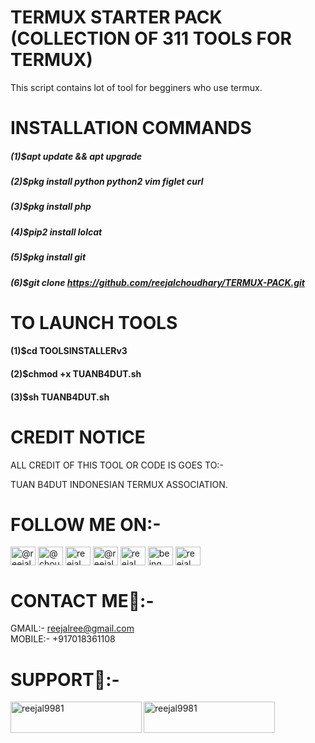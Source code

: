# TERMUX STARTER PACK (COLLECTION OF 311 TOOLS FOR TERMUX)

This script contains lot of tool for begginers who use termux.

# INSTALLATION COMMANDS

##### (1)$apt update && apt upgrade        
##### (2)$pkg install python python2 vim figlet curl        
##### (3)$pkg install php          
##### (4)$pip2 install lolcat         
##### (5)$pkg install git          
##### (6)$git clone https://github.com/reejalchoudhary/TERMUX-PACK.git         

# TO LAUNCH TOOLS

#### (1)$cd TOOLSINSTALLERv3
#### (2)$chmod +x TUANB4DUT.sh
#### (3)$sh TUANB4DUT.sh

# CREDIT NOTICE

 ALL CREDIT OF THIS TOOL OR CODE IS GOES TO:-

TUAN B4DUT
 INDONESIAN TERMUX ASSOCIATION. 
# FOLLOW ME ON:-
 <p align="left">
<a href="https://dev.to/@reejalchoudhary" target="blank"><img align="center" src="https://raw.githubusercontent.com/rahuldkjain/github-profile-readme-generator/master/src/images/icons/Social/devto.svg" alt="@reejalchoudhary" height="30" width="40" /></a>
<a href="https://twitter.com/@choudharyreejal" target="blank"><img align="center" src="https://raw.githubusercontent.com/rahuldkjain/github-profile-readme-generator/master/src/images/icons/Social/twitter.svg" alt="@choudharyreejal" height="30" width="40" /></a>
<a href="https://linkedin.com/in/reejal choudhary" target="blank"><img align="center" src="https://raw.githubusercontent.com/rahuldkjain/github-profile-readme-generator/master/src/images/icons/Social/linked-in-alt.svg" alt="reejal choudhary" height="30" width="40" /></a>
<a href="https://stackoverflow.com/users/@reejal choudhary" target="blank"><img align="center" src="https://raw.githubusercontent.com/rahuldkjain/github-profile-readme-generator/master/src/images/icons/Social/stack-overflow.svg" alt="@reejal choudhary" height="30" width="40" /></a>
<a href="https://fb.com/reejal choudhary" target="blank"><img align="center" src="https://raw.githubusercontent.com/rahuldkjain/github-profile-readme-generator/master/src/images/icons/Social/facebook.svg" alt="reejal choudhary" height="30" width="40" /></a>
<a href="https://instagram.com/being._.unique" target="blank"><img align="center" src="https://raw.githubusercontent.com/rahuldkjain/github-profile-readme-generator/master/src/images/icons/Social/instagram.svg" alt="being._.unique" height="30" width="40" /></a>
<a href="https://www.behance.net/reejal choudhary" target="blank"><img align="center" src="https://raw.githubusercontent.com/rahuldkjain/github-profile-readme-generator/master/src/images/icons/Social/behance.svg" alt="reejal choudhary" height="30" width="40" /></a>
</p>

# CONTACT ME📱:-
GMAIL:- reejalree@gmail.com       
 MOBILE:- +917018361108 

# SUPPORT🙏:-
<p><a href="https://www.buymeacoffee.com/reejal9981"> <img align="left" src="https://cdn.buymeacoffee.com/buttons/v2/default-yellow.png" height="50" width="210" alt="reejal9981" /></a><a href="https://ko-fi.com/reejal9981"> <img align="left" src="https://cdn.ko-fi.com/cdn/kofi3.png?v=3" height="50" width="210" alt="reejal9981" /></a></p><br><br>
